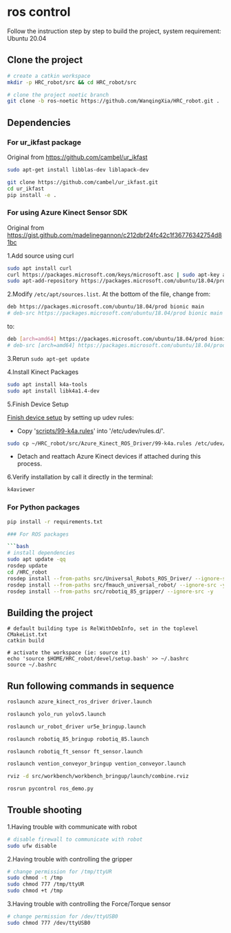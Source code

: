 # ros control
Follow the instruction step by step to build the project, system requirement: Ubuntu 20.04

## Clone the project
```bash
# create a catkin workspace
mkdir -p HRC_robot/src && cd HRC_robot/src

# clone the project noetic branch
git clone -b ros-noetic https://github.com/WanqingXia/HRC_robot.git .
```

## Dependencies
### For ur_ikfast package
Original from https://github.com/cambel/ur_ikfast

```bash
sudo apt-get install libblas-dev liblapack-dev

git clone https://github.com/cambel/ur_ikfast.git
cd ur_ikfast
pip install -e .
```

### For using Azure Kinect Sensor SDK
Original from https://gist.github.com/madelinegannon/c212dbf24fc42c1f36776342754d81bc

1.Add source using curl

```bash
sudo apt install curl
curl https://packages.microsoft.com/keys/microsoft.asc | sudo apt-key add -
sudo apt-add-repository https://packages.microsoft.com/ubuntu/18.04/prod
```

2.Modify `/etc/apt/sources.list`. At the bottom of the file, change from:

```bash
deb https://packages.microsoft.com/ubuntu/18.04/prod bionic main
# deb-src https://packages.microsoft.com/ubuntu/18.04/prod bionic main
```

to:

```bash
deb [arch=amd64] https://packages.microsoft.com/ubuntu/18.04/prod bionic main
# deb-src [arch=amd64] https://packages.microsoft.com/ubuntu/18.04/prod bionic main
```

3.Rerun `sudo apt-get update`

4.Install Kinect Packages

```bash
sudo apt install k4a-tools
sudo apt install libk4a1.4-dev
```

5.Finish Device Setup

[Finish device setup](https://github.com/microsoft/Azure-Kinect-Sensor-SDK/blob/develop/docs/usage.md#linux-device-setup) by setting up udev rules:

- Copy '[scripts/99-k4a.rules](https://github.com/microsoft/Azure-Kinect-Sensor-SDK/blob/develop/scripts/99-k4a.rules)' into '/etc/udev/rules.d/'.

```bash
sudo cp ~/HRC_robot/src/Azure_Kinect_ROS_Driver/99-k4a.rules /etc/udev/rules.d/99-k4a.rules
```
- Detach and reattach Azure Kinect devices if attached during this process.


6.Verify installation by call it directly in the terminal:
```bash
k4aviewer
```

### For Python packages
```bash
pip install -r requirements.txt

### For ROS packages

```bash
# install dependencies
sudo apt update -qq
rosdep update
cd /HRC_robot
rosdep install --from-paths src/Universal_Robots_ROS_Driver/ --ignore-src -y
rosdep install --from-paths src/fmauch_universal_robot/ --ignore-src -y
rosdep install --from-paths src/robotiq_85_gripper/ --ignore-src -y
```

## Building the project
```
# default building type is RelWithDebInfo, set in the toplevel CMakeList.txt
catkin build 

# activate the workspace (ie: source it)
echo 'source $HOME/HRC_robot/devel/setup.bash' >> ~/.bashrc 
source ~/.bashrc
```

## Run following commands in sequence
```bash
roslaunch azure_kinect_ros_driver driver.launch

roslaunch yolo_run yolov5.launch

roslaunch ur_robot_driver ur5e_bringup.launch

roslaunch robotiq_85_bringup robotiq_85.launch

roslaunch robotiq_ft_sensor ft_sensor.launch

roslaunch vention_conveyor_bringup vention_conveyor.launch 

rviz -d src/workbench/workbench_bringup/launch/combine.rviz

rosrun pycontrol ros_demo.py
```

## Trouble shooting
1.Having trouble with communicate with robot

```bash
# disable firewall to communicate with robot
sudo ufw disable
```

2.Having trouble with controlling the gripper

```bash
# change permission for /tmp/ttyUR
sudo chmod -t /tmp
sudo chmod 777 /tmp/ttyUR
sudo chmod +t /tmp
```

3.Having trouble with controlling the Force/Torque sensor

```bash
# change permission for /dev/ttyUSB0
sudo chmod 777 /dev/ttyUSB0
```